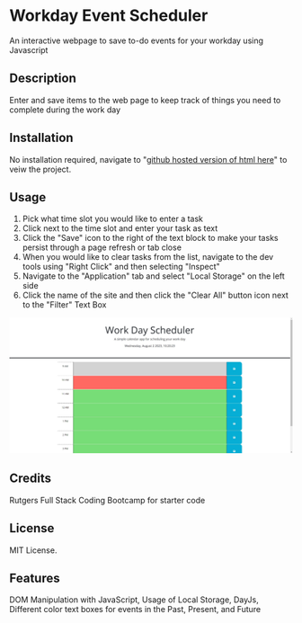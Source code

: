 # Workday Event Scheduler
An interactive webpage to save to-do events for your workday using Javascript

## Description

Enter and save items to the web page to keep track of things you need to complete during the work day

## Installation

No installation required, navigate to "[github hosted version of html here](https://robkaiser97.github.io/JS_Password_Generator/)" to veiw the project.

## Usage

1. Pick what time slot you would like to enter a task
2. Click next to the time slot and enter your task as text
3. Click the "Save" icon to the right of the text block to make your tasks persist through a page refresh or tab close
4. When you would like to clear tasks from the list, navigate to the dev tools using "Right Click" and then selecting "Inspect"
5. Navigate to the "Application" tab and select "Local Storage" on the left side
6. Click the name of the site and then click the "Clear All" button icon next to the "Filter" Text Box

![Webpage Screenshot](/Assets/Images/workday_Scheduler_screenshot.jpg)


## Credits

Rutgers Full Stack Coding Bootcamp for starter code

## License

MIT License.

## Features

DOM Manipulation with JavaScript, Usage of Local Storage, DayJs, Different color text boxes for events
in the Past, Present, and Future